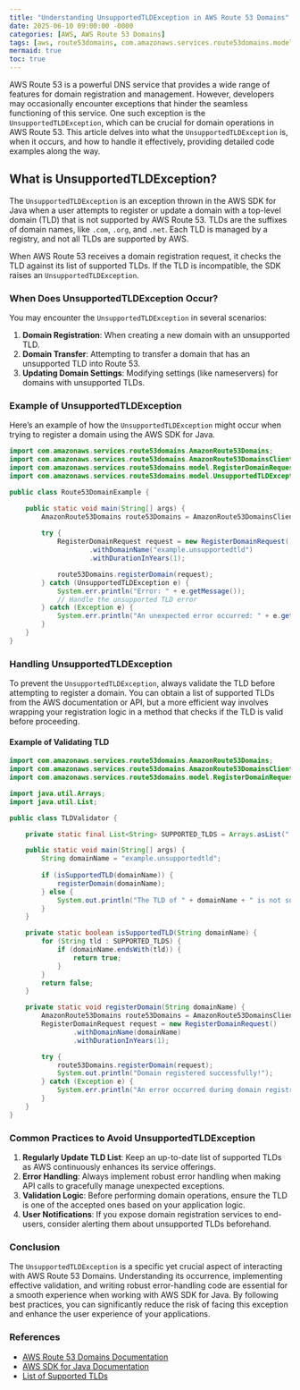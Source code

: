 ```yaml
---
title: "Understanding UnsupportedTLDException in AWS Route 53 Domains"
date: 2025-06-10 09:00:00 -0000
categories: [AWS, AWS Route 53 Domains]
tags: [aws, route53domains, com.amazonaws.services.route53domains.model]
mermaid: true
toc: true
---
```



AWS Route 53 is a powerful DNS service that provides a wide range of features for domain registration and management. However, developers may occasionally encounter exceptions that hinder the seamless functioning of this service. One such exception is the `UnsupportedTLDException`, which can be crucial for domain operations in AWS Route 53. This article delves into what the `UnsupportedTLDException` is, when it occurs, and how to handle it effectively, providing detailed code examples along the way.

## What is UnsupportedTLDException?

The `UnsupportedTLDException` is an exception thrown in the AWS SDK for Java when a user attempts to register or update a domain with a top-level domain (TLD) that is not supported by AWS Route 53. TLDs are the suffixes of domain names, like `.com`, `.org`, and `.net`. Each TLD is managed by a registry, and not all TLDs are supported by AWS.

When AWS Route 53 receives a domain registration request, it checks the TLD against its list of supported TLDs. If the TLD is incompatible, the SDK raises an `UnsupportedTLDException`.

### When Does UnsupportedTLDException Occur?

You may encounter the `UnsupportedTLDException` in several scenarios:

1. **Domain Registration**: When creating a new domain with an unsupported TLD.
2. **Domain Transfer**: Attempting to transfer a domain that has an unsupported TLD into Route 53.
3. **Updating Domain Settings**: Modifying settings (like nameservers) for domains with unsupported TLDs.

### Example of UnsupportedTLDException

Here’s an example of how the `UnsupportedTLDException` might occur when trying to register a domain using the AWS SDK for Java.

```java
import com.amazonaws.services.route53domains.AmazonRoute53Domains;
import com.amazonaws.services.route53domains.AmazonRoute53DomainsClientBuilder;
import com.amazonaws.services.route53domains.model.RegisterDomainRequest;
import com.amazonaws.services.route53domains.model.UnsupportedTLDException;

public class Route53DomainExample {

    public static void main(String[] args) {
        AmazonRoute53Domains route53Domains = AmazonRoute53DomainsClientBuilder.defaultClient();
        
        try {
            RegisterDomainRequest request = new RegisterDomainRequest()
                    .withDomainName("example.unsupportedtld")
                    .withDurationInYears(1);

            route53Domains.registerDomain(request);
        } catch (UnsupportedTLDException e) {
            System.err.println("Error: " + e.getMessage());
            // Handle the unsupported TLD error
        } catch (Exception e) {
            System.err.println("An unexpected error occurred: " + e.getMessage());
        }
    }
}
```

### Handling UnsupportedTLDException

To prevent the `UnsupportedTLDException`, always validate the TLD before attempting to register a domain. You can obtain a list of supported TLDs from the AWS documentation or API, but a more efficient way involves wrapping your registration logic in a method that checks if the TLD is valid before proceeding.

#### Example of Validating TLD

```java
import com.amazonaws.services.route53domains.AmazonRoute53Domains;
import com.amazonaws.services.route53domains.AmazonRoute53DomainsClientBuilder;
import com.amazonaws.services.route53domains.model.RegisterDomainRequest;

import java.util.Arrays;
import java.util.List;

public class TLDValidator {

    private static final List<String> SUPPORTED_TLDS = Arrays.asList(".com", ".org", ".net"); // Add more TLDs as needed

    public static void main(String[] args) {
        String domainName = "example.unsupportedtld";
        
        if (isSupportedTLD(domainName)) {
            registerDomain(domainName);
        } else {
            System.out.println("The TLD of " + domainName + " is not supported by AWS Route 53.");
        }
    }

    private static boolean isSupportedTLD(String domainName) {
        for (String tld : SUPPORTED_TLDS) {
            if (domainName.endsWith(tld)) {
                return true;
            }
        }
        return false;
    }

    private static void registerDomain(String domainName) {
        AmazonRoute53Domains route53Domains = AmazonRoute53DomainsClientBuilder.defaultClient();
        RegisterDomainRequest request = new RegisterDomainRequest()
                .withDomainName(domainName)
                .withDurationInYears(1);

        try {
            route53Domains.registerDomain(request);
            System.out.println("Domain registered successfully!");
        } catch (Exception e) {
            System.err.println("An error occurred during domain registration: " + e.getMessage());
        }
    }
}
```

### Common Practices to Avoid UnsupportedTLDException

1. **Regularly Update TLD List**: Keep an up-to-date list of supported TLDs as AWS continuously enhances its service offerings.
2. **Error Handling**: Always implement robust error handling when making API calls to gracefully manage unexpected exceptions.
3. **Validation Logic**: Before performing domain operations, ensure the TLD is one of the accepted ones based on your application logic.
4. **User Notifications**: If you expose domain registration services to end-users, consider alerting them about unsupported TLDs beforehand.

### Conclusion

The `UnsupportedTLDException` is a specific yet crucial aspect of interacting with AWS Route 53 Domains. Understanding its occurrence, implementing effective validation, and writing robust error-handling code are essential for a smooth experience when working with AWS SDK for Java. By following best practices, you can significantly reduce the risk of facing this exception and enhance the user experience of your applications.

### References

- [AWS Route 53 Domains Documentation](https://docs.aws.amazon.com/Route53/latest/DeveloperGuide/Welcome.html)
- [AWS SDK for Java Documentation](https://docs.aws.amazon.com/sdk-for-java/latest/developer-guide/home.html)
- [List of Supported TLDs](https://docs.aws.amazon.com/Route53/latest/APIReference/API_RegisterDomain.html)